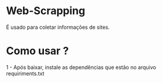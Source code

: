 # Web-Scrapping
É usado para coletar informações de sites.

# Como usar ?

1 - Após baixar, instale as dependências que estão no arquivo requiriments.txt

